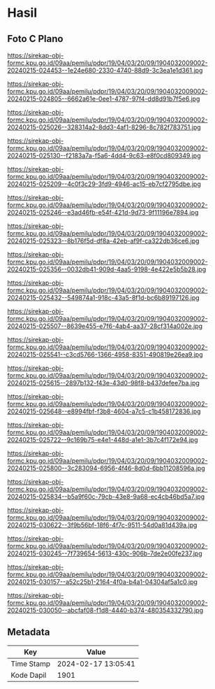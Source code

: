 # Hasil

## Foto C Plano

https://sirekap-obj-formc.kpu.go.id/09aa/pemilu/pdpr/19/04/03/20/09/1904032009002-20240215-024453--1e24e680-2330-4740-88d9-3c3ea1e1d361.jpg

https://sirekap-obj-formc.kpu.go.id/09aa/pemilu/pdpr/19/04/03/20/09/1904032009002-20240215-024805--6662a61e-0ee1-4787-97f4-dd8d91b7f5e6.jpg

https://sirekap-obj-formc.kpu.go.id/09aa/pemilu/pdpr/19/04/03/20/09/1904032009002-20240215-025026--328314a2-8dd3-4af1-8296-8c782f783751.jpg

https://sirekap-obj-formc.kpu.go.id/09aa/pemilu/pdpr/19/04/03/20/09/1904032009002-20240215-025130--f2183a7a-f5a6-4dd4-9c63-e8f0cd809349.jpg

https://sirekap-obj-formc.kpu.go.id/09aa/pemilu/pdpr/19/04/03/20/09/1904032009002-20240215-025209--4c0f3c29-3fd9-4946-ac15-eb7cf2795dbe.jpg

https://sirekap-obj-formc.kpu.go.id/09aa/pemilu/pdpr/19/04/03/20/09/1904032009002-20240215-025246--e3ad46fb-e54f-421d-9d73-9f11196e7894.jpg

https://sirekap-obj-formc.kpu.go.id/09aa/pemilu/pdpr/19/04/03/20/09/1904032009002-20240215-025323--8b176f5d-df8a-42eb-af9f-ca322db36ce6.jpg

https://sirekap-obj-formc.kpu.go.id/09aa/pemilu/pdpr/19/04/03/20/09/1904032009002-20240215-025356--0032db41-909d-4aa5-9198-4e422e5b5b28.jpg

https://sirekap-obj-formc.kpu.go.id/09aa/pemilu/pdpr/19/04/03/20/09/1904032009002-20240215-025432--549874a1-918c-43a5-8f1d-bc6b89197126.jpg

https://sirekap-obj-formc.kpu.go.id/09aa/pemilu/pdpr/19/04/03/20/09/1904032009002-20240215-025507--8639e455-e7f6-4ab4-aa37-28cf314a002e.jpg

https://sirekap-obj-formc.kpu.go.id/09aa/pemilu/pdpr/19/04/03/20/09/1904032009002-20240215-025541--c3cd5766-1366-4958-8351-490819e26ea9.jpg

https://sirekap-obj-formc.kpu.go.id/09aa/pemilu/pdpr/19/04/03/20/09/1904032009002-20240215-025615--2897b132-f43e-43d0-98f8-b437defee7ba.jpg

https://sirekap-obj-formc.kpu.go.id/09aa/pemilu/pdpr/19/04/03/20/09/1904032009002-20240215-025648--e8994fbf-f3b8-4604-a7c5-c1b458172836.jpg

https://sirekap-obj-formc.kpu.go.id/09aa/pemilu/pdpr/19/04/03/20/09/1904032009002-20240215-025722--9c169b75-e4e1-448d-a1e1-3b7c4f172e94.jpg

https://sirekap-obj-formc.kpu.go.id/09aa/pemilu/pdpr/19/04/03/20/09/1904032009002-20240215-025800--3c283094-6956-4f46-8d0d-6bb11208596a.jpg

https://sirekap-obj-formc.kpu.go.id/09aa/pemilu/pdpr/19/04/03/20/09/1904032009002-20240215-025834--b5a9f60c-79cb-43e8-9a68-ec4cb46bd5a7.jpg

https://sirekap-obj-formc.kpu.go.id/09aa/pemilu/pdpr/19/04/03/20/09/1904032009002-20240215-030622--3f9b56bf-18f6-4f7c-9511-54d0a81d439a.jpg

https://sirekap-obj-formc.kpu.go.id/09aa/pemilu/pdpr/19/04/03/20/09/1904032009002-20240215-030245--7f739654-5613-430c-906b-7de2e00fe237.jpg

https://sirekap-obj-formc.kpu.go.id/09aa/pemilu/pdpr/19/04/03/20/09/1904032009002-20240215-030157--a52c25b1-2164-4f0a-b4a1-04304af5a1c0.jpg

https://sirekap-obj-formc.kpu.go.id/09aa/pemilu/pdpr/19/04/03/20/09/1904032009002-20240215-030050--abcfaf08-f1d8-4440-b374-480354332790.jpg


## Metadata

| Key        | Value               |
| ---------- | ------------------- |
| Time Stamp | 2024-02-17 13:05:41 |
| Kode Dapil | 1901                |



